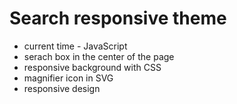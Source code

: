 # Search responsive theme

- current time - JavaScript
- serach box in the center of the page
- responsive background with CSS
- magnifier icon in SVG
- responsive design
